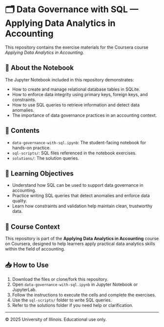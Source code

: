# 🗂️ Data Governance with SQL — Applying Data Analytics in Accounting

This repository contains the exercise materials for the Coursera course _Applying Data Analytics in Accounting_.

## 📖 About the Notebook

The Jupyter Notebook included in this repository demonstrates:
- How to create and manage relational database tables in SQLite.
- How to enforce data integrity using primary keys, foreign keys, and constraints.
- How to use SQL queries to retrieve information and detect data anomalies.
- The importance of data governance practices in an accounting context.

## 📂 Contents

- `data-governance-with-sql.ipynb`: The student-facing notebook for hands-on practice.
- `sql-scripts/`: SQL files referenced in the notebook exercises.
- `solutions/`: The solution queries.

## 🎯 Learning Objectives

- Understand how SQL can be used to support data governance in accounting.
- Practice writing SQL queries that detect anomalies and enforce data quality.
- Learn how constraints and validation help maintain clean, trustworthy data.

## 📝 Course Context

This repository is part of the **Applying Data Analytics in Accounting** course on Coursera, designed to help learners apply practical data analytics skills within the field of accounting.

## 📥 How to Use

1. Download the files or clone/fork this repository.
2. Open `data-governance-with-sql.ipynb` in Jupyter Notebook or JupyterLab.
3. Follow the instructions to execute the cells and complete the exercises.
4. Use the `sql-scripts/` folder to write SQL queries.
5. Refer to the solutions folder if you need help or clarification.

---

© 2025 University of Illinois. Educational use only.
